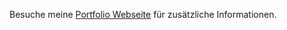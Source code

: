 Besuche meine [Portfolio Webseite](https://wubia-one.github.io/wubia-one/) für zusätzliche Informationen.
